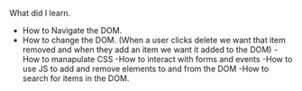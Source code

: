 What did I learn.

- How to Navigate the DOM.
- How to change the DOM. (When a user clicks delete we want that item removed and when they add an item we want it added to the DOM)
  -How to manapulate CSS
  -How to interact with forms and events
  -How to use JS to add and remove elements to and from the DOM
  -How to search for items in the DOM.
